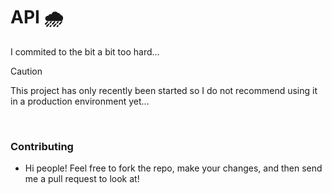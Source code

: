 # API 🌧
 I commited to the bit a bit too hard...
<br>

> [!CAUTION]
> This project has only recently been started so I do not recommend using it in a production environment yet...
<br>

### Contributing
* Hi people! Feel free to fork the repo, make your changes, and then send me a pull request to look at!